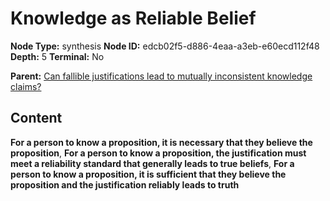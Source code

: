 # Knowledge as Reliable Belief

**Node Type:** synthesis
**Node ID:** edcb02f5-d886-4eaa-a3eb-e60ecd112f48
**Depth:** 5
**Terminal:** No

**Parent:** [Can fallible justifications lead to mutually inconsistent knowledge claims?](can-fallible-justifications-lead-to-mutually-inconsistent-knowledge-claims-antithesis-797b5a5d-6d90-4ea6-ac59-2469c4f81546.md)

## Content

**For a person to know a proposition, it is necessary that they believe the proposition**, **For a person to know a proposition, the justification must meet a reliability standard that generally leads to true beliefs**, **For a person to know a proposition, it is sufficient that they believe the proposition and the justification reliably leads to truth**
